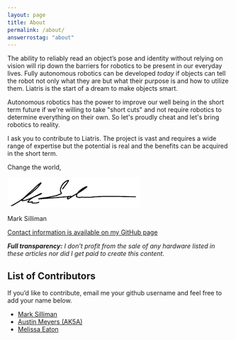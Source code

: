```yaml
---
layout: page
title: About
permalink: /about/
answerrostag: "about"
---
```



The ability to reliably read an object’s pose and identity without relying on vision will rip down the barriers for robotics to be present in our everyday lives.  Fully autonomous robotics can be developed *today* if objects can tell the robot not only what they are but what their purpose is and how to utilize them.  Liatris is the start of a dream to make objects smart.

Autonomous robotics has the power to improve our well being in the short term future if we're willing to take "short cuts" and not require robotics to determine everything on their own.  So let's proudly cheat and let's bring robotics to reality.

 I ask you to contribute to Liatris.  The project is vast and requires a wide range of expertise but the potential is real and the benefits can be acquired in the short term.

Change the world, 

![Signature](/assets/sig.png)

Mark Silliman

[Contact information is available on my GitHub page](https://github.com/markwsilliman)

***Full transparency:** I don’t profit from the sale of any hardware listed in these articles nor did I get paid to create this content.*

## List of Contributors

If you’d like to contribute, email me your github username and feel free to add your name below.

* [Mark Silliman](https://github.com/markwsilliman)
* [Austin Meyers (AK5A)](https://github.com/ak5a)
* [Melissa Eaton](https://github.com/MustangSally12)

